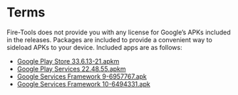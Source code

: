 # Terms
Fire-Tools does not provide you with any license for Google’s APKs included in the releases. Packages are included to provide a convenient way to sideload APKs to your device. Included apps are as follows:
- [Google Play Store 33.6.13-21.apkm](https://www.apkmirror.com/apk/google-inc/google-play-store/google-play-store-33-6-13-release/google-play-store-33-6-13-21-0-pr-494233776-2-android-apk-download/)
- [Google Play Services 22.48.55.apkm](https://www.apkmirror.com/apk/google-inc/google-play-services/google-play-services-22-48-55-release/google-play-services-22-48-55-100400-493690213-android-apk-download/)
- [Google Services Framework 9-6957767.apk](https://www.apkmirror.com/apk/google-inc/google-services-framework/google-services-framework-9-6957767-release/google-services-framework-9-6957767-android-apk-download/)
- [Google Services Framework 10-6494331.apk](https://www.apkmirror.com/apk/google-inc/google-services-framework/google-services-framework-10-6494331-release/google-services-framework-10-6494331-android-apk-download/)
